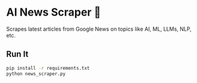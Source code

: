 # AI News Scraper 🧠

Scrapes latest articles from Google News on topics like AI, ML, LLMs, NLP, etc.

## Run It
```bash
pip install -r requirements.txt
python news_scraper.py
